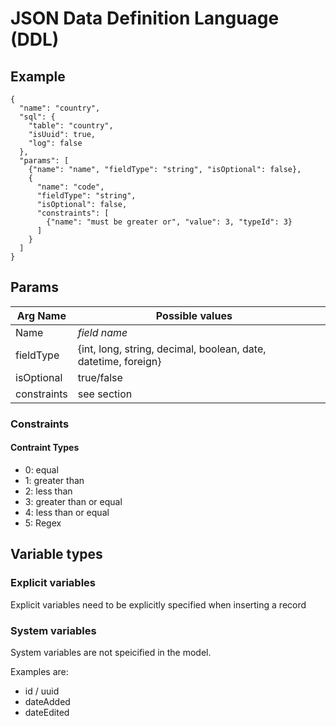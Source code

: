 # JSON Data Definition Language (DDL)

## Example

```
{
  "name": "country",
  "sql": {
    "table": "country",
    "isUuid": true,
    "log": false
  },
  "params": [
    {"name": "name", "fieldType": "string", "isOptional": false},
    {
      "name": "code",
      "fieldType": "string",
      "isOptional": false,
      "constraints": [
        {"name": "must be greater or", "value": 3, "typeId": 3}
      ]
    }
  ]
}
```

## Params


| Arg Name   |  Possible values                                                |   |
|------------|-----------------------------------------------------------------|---|
| Name       | *field name*                                                    |   |
| fieldType  | {int, long, string, decimal, boolean, date, datetime, foreign}  |   |
| isOptional | true/false                                                      |   |
| constraints| see section                                                     |   |

### Constraints

#### Contraint Types
* 0: equal
* 1: greater than
* 2: less than
* 3: greater than or equal
* 4: less than or equal
* 5: Regex

## Variable types

### Explicit variables

Explicit variables need to be explicitly specified when inserting a record

### System variables

System variables are not speicified in the model.

Examples are:

* id / uuid
* dateAdded
* dateEdited

